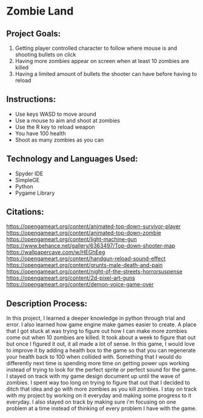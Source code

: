 # Zombie Land

## Project Goals:

1. Getting player controlled character to follow where mouse is and shooting bullets on click
2. Having more zombies appear on screen when at least 10 zombies are killed
3. Having a limited amount of bullets the shooter can have before having to reload

## Instructions:

- Use keys WASD to move around
- Use a mouse to aim and shoot at zombies
- Use the R key to reload weapon
- You have 100 health
- Shoot as many zombies as you can

## Technology and Languages Used:

- Spyder IDE
- SimpleGE
- Python
- Pygame Library

## Citations:
https://opengameart.org/content/animated-top-down-survivor-player
https://opengameart.org/content/animated-top-down-zombie
https://opengameart.org/content/light-machine-gun
https://www.behance.net/gallery/6363497/Top-down-shooter-map
https://wallpapercave.com/w/HEGhEeg
https://opengameart.org/content/handgun-reload-sound-effect
https://opengameart.org/content/grunts-male-death-and-pain
https://opengameart.org/content/night-of-the-streets-horrorsuspense
https://opengameart.org/content/2d-pixel-art-guns
https://opengameart.org/content/demon-voice-game-over

## Description Process:

In this project, I learned a deeper knowledge in python through trial and error. I also learned how game engine make games easier to create. A place that I got stuck at was trying to figure out how I can make more zombies come out when 10 zombies are killed. It took about a week to figure that out but once I figured it out, it all made a lot of sense. In this game, I would love to improve it by adding a health box to the game so that you can regenerate your health back to 100 when collided with. Something that I would do differently next time is spending more time on getting power ups working instead of trying to look for the perfect sprite or perfect sound for the game. I stayed on track with my game design document up until the wave of zombies. I spent way too long on trying to figure that out that I decided to ditch that idea and go with more zombies as you kill zombies. I stay on track with my project by working on it everyday and making some progress to it everyday. I also stayed on track by making sure i'm focusing on one problem at a time instead of thinking of every problem I have with the game. 







